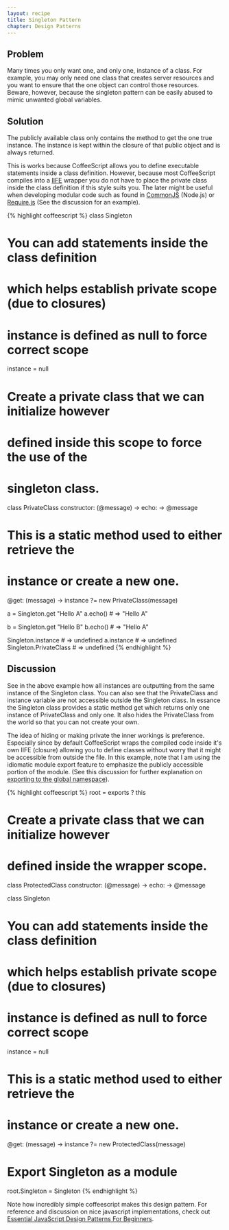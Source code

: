 ```yaml
---
layout: recipe
title: Singleton Pattern
chapter: Design Patterns
---
```

## Problem

Many times you only want one, and only one, instance of a class. For example, you may only need one class that creates server resources and you want to ensure that the one object can control those resources. Beware, however, because the singleton pattern can be easily abused to mimic unwanted global variables.


## Solution

The publicly available class only contains the method to get the one true instance. The instance is kept within the closure of that public object and is always returned.

This is works because CoffeeScript allows you to define executable statements inside a class definition. However, because most CoffeeScript compiles into a [IIFE][] wrapper you do not have to place the private class inside the class definition if this style suits you. The later might be useful when developing modular code such as found in [CommonJS][] (Node.js) or [Require.js][] (See the discussion for an example).

[IIFE]: http://benalman.com/news/2010/11/immediately-invoked-function-expression/
[CommonJS]: http://www.commonjs.org/
[Require.js]: http://requirejs.org/

{% highlight coffeescript %}
class Singleton
  # You can add statements inside the class definition
  # which helps establish private scope (due to closures)
  # instance is defined as null to force correct scope
  instance = null
  # Create a private class that we can initialize however
  # defined inside this scope to force the use of the
  # singleton class.
  class PrivateClass
    constructor: (@message) ->
    echo: -> @message
  # This is a static method used to either retrieve the
  # instance or create a new one.
  @get: (message) ->
    instance ?= new PrivateClass(message)

a = Singleton.get "Hello A"
a.echo() # => "Hello A"

b = Singleton.get "Hello B"
b.echo() # => "Hello A"

Singleton.instance # => undefined
a.instance # => undefined
Singleton.PrivateClass # => undefined
{% endhighlight %}


## Discussion

See in the above example how all instances are outputting from the same instance of the Singleton class. You can also see that the PrivateClass and instance variable are not accessible outside the Singleton class. In essance the Singleton class provides a static method get which returns only one instance of PrivateClass and only one. It also hides the PrivateClass from the world so that you can not create your own.

The idea of hiding or making private the inner workings is preference. Especially since by default CoffeeScript wraps the compiled code inside it's own IIFE (closure) allowing you to define classes without worry that it might be accessible from outside the file. In this example, note that I am using the idiomatic module export feature to emphasize the publicly accessible portion of the module. (See this discussion for further explanation on [exporting to the global namespace][1]).

[1]: http://stackoverflow.com/questions/4214731/coffeescript-global-variables

{% highlight coffeescript %}
root = exports ? this

# Create a private class that we can initialize however
# defined inside the wrapper scope.
class ProtectedClass
  constructor: (@message) ->
  echo: -> @message

class Singleton
  # You can add statements inside the class definition
  # which helps establish private scope (due to closures)
  # instance is defined as null to force correct scope
  instance = null
  # This is a static method used to either retrieve the
  # instance or create a new one.
  @get: (message) ->
    instance ?= new ProtectedClass(message)

# Export Singleton as a module
root.Singleton = Singleton
{% endhighlight %}

Note how incredibly simple coffeescript makes this design pattern. For reference and discussion on nice javascript implementations, check out [Essential JavaScript Design Patterns For Beginners](http://addyosmani.com/resources/essentialjsdesignpatterns/book/).
